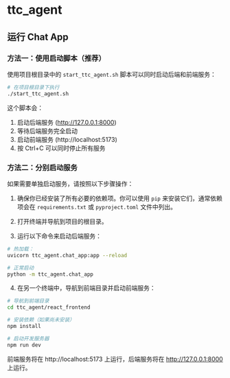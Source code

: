 # ttc_agent

## 运行 Chat App

### 方法一：使用启动脚本（推荐）

使用项目根目录中的 `start_ttc_agent.sh` 脚本可以同时启动后端和前端服务：

```sh
# 在项目根目录下执行
./start_ttc_agent.sh
```

这个脚本会：
1. 启动后端服务 (http://127.0.0.1:8000)
2. 等待后端服务完全启动
3. 启动前端服务 (http://localhost:5173)
4. 按 Ctrl+C 可以同时停止所有服务

### 方法二：分别启动服务

如果需要单独启动服务，请按照以下步骤操作：

1. 确保你已经安装了所有必要的依赖项。你可以使用 `pip` 来安装它们，通常依赖项会在 `requirements.txt` 或 `pyproject.toml` 文件中列出。

2. 打开终端并导航到项目的根目录。

3. 运行以下命令来启动后端服务：

```sh
# 热加载：
uvicorn ttc_agent.chat_app:app --reload

# 正常启动
python -m ttc_agent.chat_app
```

4. 在另一个终端中，导航到前端目录并启动前端服务：

```sh
# 导航到前端目录
cd ttc_agent/react_frontend

# 安装依赖（如果尚未安装）
npm install

# 启动开发服务器
npm run dev
```

前端服务将在 http://localhost:5173 上运行，后端服务将在 http://127.0.0.1:8000 上运行。
